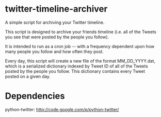 twitter-timeline-archiver
=========================

A simple script for archiving your Twitter timeline.

This script is designed to archive your friends timeline (i.e. all of the
Tweets you see that were posted by the people you follow).

It is intended to run as a cron job -- with a frequency dependent
upon how many people you follow and how often they post.

Every day, this script will create a new file of the format MM_DD_YYYY.dat,
which is a serialized dictionary indexed by Tweet ID of all of the Tweets
posted by the people you follow. This dictionary contains every Tweet posted
on a given day.

Dependencies
============

python-twitter: http://code.google.com/p/python-twitter/
